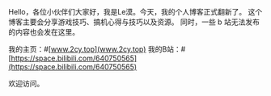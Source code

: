 Hello，各位小伙伴们大家好，我是Le漠。今天，我的个人博客正式翻新了。
这个博客主要会分享游戏技巧、搞机心得与技巧以及资源。
同时，一些 b 站无法发布的内容也会发在这里。

我的主页：#[www.2cy.top](www.2cy.top)
我的B站：#[https://space.bilibili.com/640750565](https://space.bilibili.com/640750565)


欢迎访问。